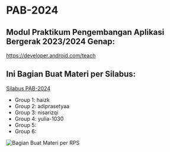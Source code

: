 # PAB-2024
## Modul Praktikum Pengembangan Aplikasi Bergerak 2023/2024 Genap:
https://developer.android.com/teach

## Ini Bagian Buat Materi per Silabus:
[Silabus PAB-2024](https://docs.google.com/spreadsheets/d/1XmbLsh5Wqi3P-P_00NlFoybutY_GucFKK29O7_EAxaI/edit#gid=971384500)

- Group 1: haizk
- Group 2: adiprasetyaa
- Group 3: nisarizqi
- Group 4: yulia-1030
- Group 5:
- Group 6:

![Bagian Buat Materi per RPS](https://i.ibb.co/GVdm3j6/Pembagian-Materi-Silabus.jpg)

